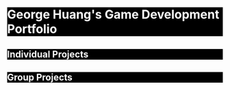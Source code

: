 <h1 style="background-color:black;color:white;">George Huang's Game Development Portfolio</h1>

<h2 style="background-color:black;color:white;">Individual Projects</h2>

<h2 style="background-color:black;color:white;">Group Projects</h2>
